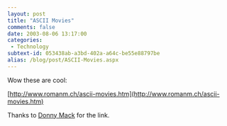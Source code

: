 ```yaml
---
layout: post
title: "ASCII Movies"
comments: false
date: 2003-08-06 13:17:00
categories:
 - Technology
subtext-id: 053438ab-a3bd-402a-a64c-be55e88797be
alias: /blog/post/ASCII-Movies.aspx
---
```



Wow these are cool:

[http://www.romanm.ch/ascii-movies.htm](http://www.romanm.ch/ascii-movies.htm)

Thanks to [Donny Mack](http://dotnetjunkies.com/WebLog/donnymack/posts/920.aspx) for the link.

